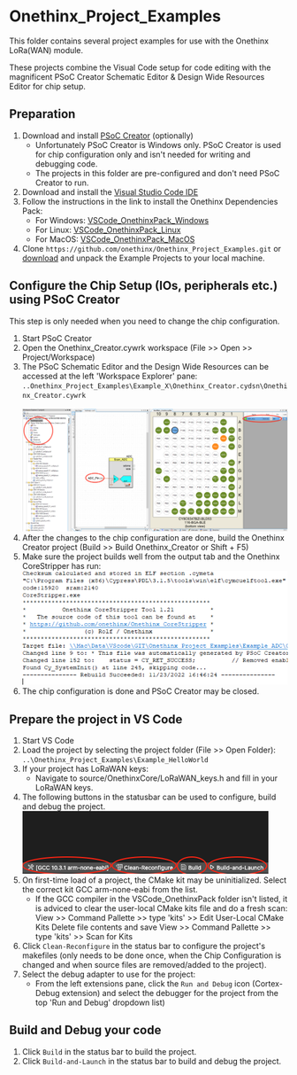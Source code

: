 # Onethinx_Project_Examples
This folder contains several project examples for use with the Onethinx LoRa(WAN) module.

These projects combine the Visual Code setup for code editing with the magnificent PSoC Creator Schematic Editor & Design Wide Resources Editor for chip setup.

## Preparation
1. Download and install [PSoC Creator](https://www.infineon.com/cms/en/design-support/tools/sdk/psoc-software/psoc-creator/) (optionally)
    - Unfortunately PSoC Creator is Windows only. PSoC Creator is used for chip configuration only and isn't needed for writing and debugging code.
    - The projects in this folder are pre-configured and don't need PSoC Creator to run.
1. Download and install the [Visual Studio Code IDE](https://code.visualstudio.com) 
1. Follow the instructions in the link to install the Onethinx Dependencies Pack:
    - For Windows: [VSCode_OnethinxPack_Windows](https://github.com/onethinx/VSCode_OnethinxPack_Windows)
    - For Linux: [VSCode_OnethinxPack_Linux](https://github.com/onethinx/VSCode_OnethinxPack_Linux)
    - For MacOS: [VSCode_OnethinxPack_MacOS](https://github.com/onethinx/VSCode_OnethinxPack_MacOS)
1. Clone `https://github.com/onethinx/Onethinx_Project_Examples.git` or [download](https://github.com/onethinx/Onethinx_Project_Examples/archive/refs/heads/master.zip) and unpack the Example Projects to your local machine.
## Configure the Chip Setup (IOs, peripherals etc.) using PSoC Creator
  This step is only needed when you need to change the chip configuration.
1. Start PSoC Creator
1. Open the Onethinx_Creator.cywrk workspace (File >> Open >> Project/Workspace)
1. The PSoC Schematic Editor and the Design Wide Resources can be accessed at the left 'Workspace Explorer' pane:
<br>`..Onethinx_Project_Examples\Example_X\Onethinx_Creator.cydsn\Onethinx_Creator.cywrk`<br><br>
![PSoC_Creator_Config](https://github.com/onethinx/Onethinx_Project_Examples/blob/master/assets/PSoC_Creator_Config.png)
1. After the changes to the chip configuration are done, build the Onethinx Creator project (Build >> Build Onethinx_Creator or Shift + F5)
1. Make sure the project builds well from the output tab and the Onethinx CoreStripper has run:<br>
![Onethinx CoreStripper](https://github.com/onethinx/Onethinx_Project_Examples/blob/master/assets/PSoC_Creator_Build.png)
1. The chip configuration is done and PSoC Creator may be closed.
## Prepare the project in VS Code
1. Start VS Code
1. Load the project by selecting the project folder (File >> Open Folder):
<br>`..\Onethinx_Project_Examples\Example_HelloWorld`<br>
1. If your project has LoRaWAN keys:
    - Navigate to source/OnethinxCore/LoRaWAN_keys.h and fill in your LoRaWAN keys.
1. The following buttons in the statusbar can be used to configure, build and debug the project.
![VScode Buttons](https://github.com/onethinx/Onethinx_Project_Examples/blob/master/assets/VScode_buttons.png)<br>
1. On first-time load of a project, the CMake kit may be uninitialized. Select the correct kit GCC arm-none-eabi from the list.
    - If the GCC compiler in the VSCode_OnethinxPack folder isn't listed, it is adviced to clear the user-local CMake kits file and do a fresh scan:
    View >> Command Pallette >> type 'kits' >> Edit User-Local CMake Kits
    Delete file contents and save
    View >> Command Pallette >> type 'kits' >> Scan for Kits
1. Click `Clean-Reconfigure` in the status bar to configure the project's makefiles (only needs to be done once, when the Chip Configuration is changed and when source files are removed/added to the project).
1. Select the debug adapter to use for the project:
    - From the left extensions pane, click the `Run and Debug` icon (Cortex-Debug extension) and select the debugger for the project from the top 'Run and Debug' dropdown list)
## Build and Debug your code
1. Click `Build` in the status bar to build the project.
1. Click `Build-and-Launch` in the status bar to build and debug the project.

